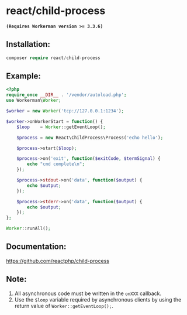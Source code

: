 # react/child-process
**``` (Requires Workerman version >= 3.3.6) ```**

## Installation:
```php
composer require react/child-process
```

## Example:

```php
<?php
require_once __DIR__ . '/vendor/autoload.php';
use Workerman\Worker;

$worker = new Worker('tcp://127.0.0.1:1234');

$worker->onWorkerStart = function() {
    $loop    = Worker::getEventLoop();

    $process = new React\ChildProcess\Process('echo hello');

    $process->start($loop);

    $process->on('exit', function($exitCode, $termSignal) {
        echo "cmd complete\n";
    });

    $process->stdout->on('data', function($output) {
        echo $output;
    });

    $process->stderr->on('data', function($output) {
        echo $output;
    });
};

Worker::runAll(); 
```

## Documentation:
https://github.com/reactphp/child-process

## Note:
1. All asynchronous code must be written in the `onXXX` callback.
2. Use the `$loop` variable required by asynchronous clients by using the return value of `Worker::getEventLoop();`.
